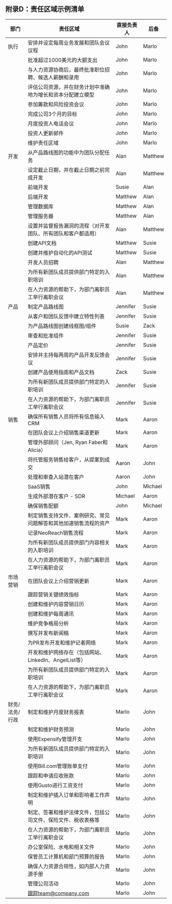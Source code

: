 ## 附录D：责任区域示例清单

 | 部门 | 	责任区域	 | 直接负责人 | 	后备 | 
 | --- | --------- | --- | --- |
 | 执行	 | 安排并设定每周业务发展和团队会议议程	 | John | 	Marlo | 
 |  | 	批准超过1000美元的大额支出	 | John | 	Marlo | 
 |  | 	与人力资源协商后，最终批准职位招聘、候选人薪酬和录用 | 	John | 	Marlo | 
 |  | 	评估公司资源，并在财务计划中准确地为增长和资本分配建立模型 | 	John | 	Marlo | 
 |  | 	参加筹款和风险投资会议	 | John	 | Marlo | 
 |  | 	完成公司3个月的目标	 | John	 | Marlo | 
 |  | 	月度投资人电话会议 | 	John	 | Marlo | 
 |  | 	投资人更新邮件	 | John | 	Marlo | 
 |  | 	维护责任区域	 | John | 	Marlo | 
 | 开发	 | 从产品路线图的功能中为团队分配任务 | 	Alan | 	Matthew | 
 |  | 设定截止日期，并在截止日期之前完成开发	 | Alan | 	Matthew | 
 | 	| 前端开发	 | Susie | 	Alan | 
 |  | 后端开发	 | Matthew | 	Alan | 
 |  | 	管理数据库	 | Matthew | 	Alan | 
 |  | 	管理服务器	 | Matthew | 	Alan | 
 |  | 	设置并监督报告漏洞的流程（对开发团队、所有团队和客户都适用） | 	Alan	 | Matthew | 
 |  | 	创建API文档	 | Matthew	 | Susie | 
 |  | 	创建并维护自动化的API测试 | 	Matthew | 	Susie | 
 |  | 	开发人员招聘	 | Alan | 	Matthew | 
 |  | 	为所有新团队成员提供部门特定的入职培训 | 	Alan | 	Matthew | 
 |  | 	在人力资源的帮助下，为部门离职员工举行离职会议 | 	Alan	 | Matthew | 
 | 产品	| 制定产品路线图 | 	Jennifer | 	Susie | 
 |  | 	从客户和团队反馈中建立特性列表	 | Jennifer | 	Susie | 
 |  | 	为产品路线图创建线框图/组件 | 	Susie	 | Zack | 
 |  | 	审查和批准组件	 | Jennifer	 | Susie | 
 |  | 	产品定价	 | Jennifer | 	Susie | 
 |  | 	安排并主持每两周的产品开发反馈会议	 | Jennifer	 | Susie | 
 |  | 	创建产品使用指南和产品文档	 | Zack | 	Susie | 
 |  | 	为所有新团队成员提供部门特定的入职培训	 | Jennifer | 	Susie | 
 |  | 	在人力资源的帮助下，为部门离职员工举行离职会议 | 	Jennifer | 	Susie | 
 | 销售 | 	确保所有销售人员将所有信息输入CRM | 	Mark | 	Aaron | 
 |  | 	在团队会议上介绍销售渠道更新 | 	Mark | 	Aaron | 
 |  | 	管理外部顾问（Jen, Ryan Faber和Alicia）	 | Mark | 	Aaron | 
 |  | 	将托管服务销售给客户，从提案到成交 | 	Aaron | 	John | 
 |  | 	处理和审查入站潜在客户	 | Aaron	 | John | 
 |  | 	SaaS销售	 | John	 | Michael | 
 |  | 	生成外部潜在客户 - SDR	 | Michael | 	Aaron | 
 |  | 	确保销售配额	 | John	 | Michael | 
 |  | 	制定销售支持文件、案例研究、常见问题解答和其他加速销售流程的资产 | 	Mark | 	Aaron | 
 |  | 	记录NeoReach销售流程	 | Mark | 	Aaron | 
 |  | 	为所有新团队成员提供部门内容相关的入职培训	 | Mark	 | Aaron | 
 |  | 	在人力资源的帮助下，为部门离职员工举行离职会议 | 	Mark | 	Aaron | 
 | 市场营销	 | 在团队会议上介绍营销更新	 | Mark	 | Aaron | 
 |  | 	跟踪营销关键绩效指标	 | Mark	 | Aaron | 
 |  | 	创建和维护内容营销日历 | 	Mark	 | Aaron | 
 |  | 	创建和维护每周通讯	 | Mark	 | Aaron | 
 |  | 	维护竞争格局分析	 | Mark	 | Aaron | 
 |  | 	撰写并发布新闻稿	 | Mark	 | Aaron | 
 |  | 	为PR发布开发和维护记者网络 | 	Mark | 	Aaron | 
 |  | 	开发和维护网络存在（包括网站、LinkedIn、AngelList等） | 	Mark | 	Aaron | 
 |  | 	为所有新团队成员提供部门特定的入职培训	 | Mark	 | Aaron | 
 |  | 	在人力资源的帮助下，为部门离职员工举行离职会议	 | Mark	 | Aaron | 
 | 财务/法务/行政  | 	制定和维护月度财务报表 | 	Marlo	 | John | 
 |  | 	制定和维护财务预测	 | Marlo	 | John | 
 |  |  	使用Expensify管理开支 | 	Marlo | 	John | 
 |  | 	为所有新团队成员提供部门特定的入职培训 | 	Marlo	 | John | 
 |  | 	使用Bill.com管理账单支付	 | Marlo	 | John | 
 |  | 	跟踪和申请应收账款 | 	Marlo | 	John | 
 |  | 	使用Gusto进行工资支付 | 	Marlo	 | John | 
 |  | 	制定和维护插入订单和影响者工作声明	 | Marlo | 	John | 
 |  | 	制定、签署和维护法律文件，包括公司文件、保险文件、税收表格等 | 	Marlo | 	John | 
 |  | 	在人力资源的帮助下，为部门离职员工举行离职会议 | 	Marlo | 	John | 
 |  | 	办公室保险、水电和相关文件 | 	Marlo	 | John | 
 |  | 	保管员工计算机和部门预算的报告 | 	Marlo | 	John | 
 |  | 	确保人力资源合规性，如内部人力资源手册 | 	Marlo | 	John | 
 |  | 	管理公司活动 | 	Marlo | 	John | 
 |  | 	跟踪team@company.com | 	Marlo	 | John | 
